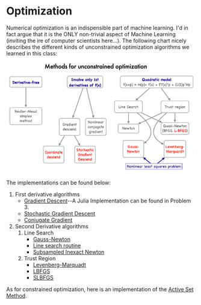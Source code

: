 # Optimization 

Numerical optimization is an indispensible part of machine learning. I'd in fact argue that it is the ONLY non-trivial aspect of Machine Learning (inviting the ire  of computer scientists here...). The following chart nicely describes the different kinds of unconstrained optimization algorithms we learned in this class: 

![An overview of some unconstrained optimization methods](https://github.com/ShashankSule/AMSC808N/blob/master/Optimization/Screenshot%202021-01-20%20at%2011.36.11%20PM.png)

The implementations can be found below: 

1. First derivative algorithms
	* [Gradient Descent](https://github.com/ShashankSule/AMSC808N/blob/master/Final/Solutions%20to%20Final%20Part%201--The%20Descent%20of%20Gradient.ipynb)--A Julia Implementation can be found in Problem 3. 
	* [Stochastic Gradient Descent](https://github.com/ShashankSule/AMSC808N/blob/master/Optimization/Project%201/Shashank_Code/SGD.m)
	* [Conjugate Gradient](https://github.com/ShashankSule/AMSC808N/blob/master/Optimization/Project%201/Project1/CG.m)
 2. Second Derivative algorithms 
 	1. Line Search 
 		* [Gauss-Newton](https://github.com/ShashankSule/AMSC808N/blob/master/Problem%20Sets/PSET3/GaussNewton.m)
		* [Line search routine](https://github.com/ShashankSule/AMSC808N/blob/master/Optimization/Project%201/Shashank_Code/ls.m)
		* [Subsampled Inexact Newton](https://github.com/ShashankSule/AMSC808N/blob/master/Optimization/Project%201/Project1/SINewton.m)
	2. Trust Region 
		* [Levenberg-Marquadt](https://github.com/ShashankSule/AMSC808N/blob/master/Problem%20Sets/PSET3/LevenbergMarquardt.m)
		* [LBFGS](https://github.com/ShashankSule/AMSC808N/blob/master/Optimization/Project%201/Shashank_Code/lbfgs.m)
		* [SLBFGS](https://github.com/ShashankSule/AMSC808N/blob/master/Optimization/Project%201/Shashank_Code/SLBFGS.m)
		
As for constrained optimization, here is an implementation of the [Active Set Method](https://github.com/ShashankSule/AMSC808N/blob/master/Optimization/Project%201/Project1/ASM.m). 
